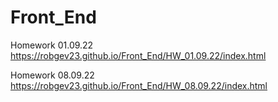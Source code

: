 # Front_End
Homework 01.09.22
https://robgev23.github.io/Front_End/HW_01.09.22/index.html

Homework 08.09.22
https://robgev23.github.io/Front_End/HW_08.09.22/index.html

